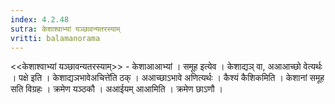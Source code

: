 ```yaml
---
index: 4.2.48
sutra: केशाश्वाभ्यां यञ्छावन्यतरस्याम्
vritti: balamanorama
---
```


<<केशाश्वाभ्यां यञ्छावन्यतरस्याम्>> - केशाआआभ्यां । समूह इत्येव । केशाद्यञ् वा, अआआच्छो वेत्यर्थः । पक्षे इति । केशाद्यञभावेअचित्ते॑ति ठक् । अआच्छाऽभावे अणित्यर्थः । कैश्यं कैशिकमिति । केशानां समूह सति विग्रहः । क्रमेण यञ्ठकौ । अआईयम् आआमिति । क्रमेण छाऽणौ ।